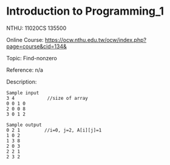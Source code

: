 # Introduction to Programming_1

NTHU: 11020CS 135500

Online Course: https://ocw.nthu.edu.tw/ocw/index.php?page=course&cid=134&

Topic: Find-nonzero

Reference: n/a

Description: 
```javascript=
Sample input
3 4            //size of array
0 0 1 0
2 0 0 8
3 0 1 2

Sample output
0 2 1         //i=0, j=2, A[i][j]=1
1 0 2
1 3 8
2 0 3
2 2 1
2 3 2
```
